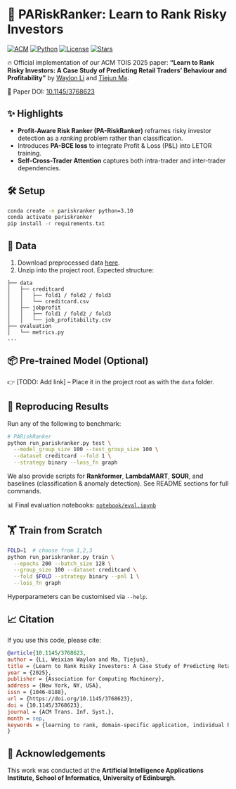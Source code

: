 # 🚀 PARiskRanker: Learn to Rank Risky Investors  

[![ACM](https://img.shields.io/static/v1?label=ACM%20TOIS&message=10.1145/3768623&color=blue&logo=acm)](https://dl.acm.org/doi/10.1145/3768623) [![Python](https://img.shields.io/badge/python-3.10+-blue.svg)](https://www.python.org/) [![License](https://img.shields.io/badge/license-MIT-green.svg)](LICENSE) [![Stars](https://img.shields.io/github/stars/waylonli/PARiskRanker?style=social)]()

🔥 Official implementation of our ACM TOIS 2025 paper: **“Learn to Rank Risky Investors: A Case Study of Predicting Retail Traders’ Behaviour and Profitability”** by [Waylon Li](https://waylonli.com) and [Tiejun Ma](https://orcid.org/0000-0001-5545-6978).  

📄 Paper DOI: [10.1145/3768623](https://dl.acm.org/doi/10.1145/3768623)


## ✨ Highlights

- **Profit-Aware Risk Ranker (PA-RiskRanker)** reframes risky investor detection as a *ranking* problem rather than classification.  
- Introduces **PA-BCE loss** to integrate Profit & Loss (P&L) into LETOR training.  
- **Self-Cross-Trader Attention** captures both intra-trader and inter-trader dependencies.    


## 🛠️ Setup

```bash
conda create -n pariskranker python=3.10
conda activate pariskranker
pip install -r requirements.txt
````


## 📂 Data

1. Download preprocessed data [here](https://drive.google.com/file/d/11jE6cCo9bdXE6pl-BkrLkHfzM1Bt1PLL/view?usp=sharing).
2. Unzip into the project root. Expected structure:

```
├── data
│   ├── creditcard
│   │   ├── fold1 / fold2 / fold3
│   │   └── creditcard.csv
│   ├── jobprofit
│   │   ├── fold1 / fold2 / fold3
│   │   └── job_profitability.csv
├── evaluation
│   └── metrics.py
...
```


## 📦 Pre-trained Model (Optional)

👉 \[TODO: Add link] – Place it in the project root as with the `data` folder.


## 🎯 Reproducing Results

Run any of the following to benchmark:

```bash
# PARiskRanker
python run_pariskranker.py test \
  --model_group_size 100 --test_group_size 100 \
  --dataset creditcard --fold 1 \
  --strategy binary --loss_fn graph
```

We also provide scripts for **Rankformer**, **LambdaMART**, **SOUR**, and baselines (classification & anomaly detection).
See README sections for full commands.

📊 Final evaluation notebooks: [`notebook/eval.ipynb`](notebook/eval.ipynb)


## 🏋️ Train from Scratch

```bash
FOLD=1  # choose from 1,2,3
python run_pariskranker.py train \
  --epochs 200 --batch_size 128 \
  --group_size 100 --dataset creditcard \
  --fold $FOLD --strategy binary --pnl 1 \
  --loss_fn graph
```

Hyperparameters can be customised via `--help`.


## 📈 Citation

If you use this code, please cite:

```bibtex
@article{10.1145/3768623,
author = {Li, Weixian Waylon and Ma, Tiejun},
title = {Learn to Rank Risky Investors: A Case Study of Predicting Retail Traders’ Behaviour and Profitability},
year = {2025},
publisher = {Association for Computing Machinery},
address = {New York, NY, USA},
issn = {1046-8188},
url = {https://doi.org/10.1145/3768623},
doi = {10.1145/3768623},
journal = {ACM Trans. Inf. Syst.},
month = sep,
keywords = {learning to rank, domain-specific application, individual behaviour modelling, risk assessment}
}
```


## 🙌 Acknowledgements

This work was conducted at the **Artificial Intelligence Applications Institute, School of Informatics, University of Edinburgh**.
